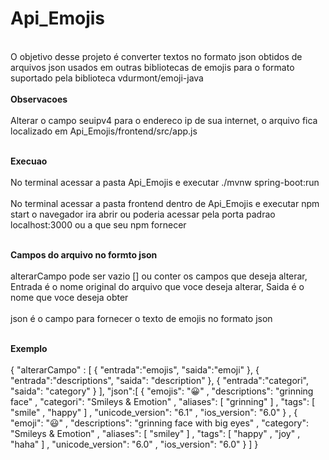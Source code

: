 # Api_Emojis
<br>O objetivo desse projeto é converter textos no formato json obtidos de arquivos json usados em outras bibliotecas de emojis para o formato suportado pela biblioteca vdurmont/emoji-java <br/>
<br> **Observacoes** </br>
<br> Alterar o campo seuipv4 para o endereco ip de sua internet, o arquivo fica localizado em Api_Emojis/frontend/src/app.js </br>


<br> **Execuao** </br>
<br> No terminal acessar a pasta Api_Emojis e executar ./mvnw spring-boot:run </br>
<br> No terminal acessar a pasta frontend dentro de Api_Emojis e executar npm start o navegador ira abrir ou poderia acessar pela porta padrao localhost:3000 ou a que seu npm fornecer</br>


<br> **Campos do arquivo no formto json** </br>
<br> alterarCampo pode ser vazio [] ou conter os campos que deseja alterar, Entrada é o nome original do arquivo que voce deseja alterar, Saida é o nome que voce deseja obter </br>
<br> json é o campo para fornecer o texto de emojis no formato json </br>

<br> **Exemplo** </br>
<br>{
    "alterarCampo" : [
        {
            "entrada":"emojis",
            "saida":"emoji"
        },
        {
            "entrada":"descriptions",
            "saida": "description"
        },
         {
            "entrada":"categori",
            "saida": "category"
        }
        ],
    "json":[
  {
    "emojis": "😀"
  , "descriptions": "grinning face"
  , "categori": "Smileys & Emotion"
  , "aliases": [
      "grinning"
    ]
  , "tags": [
      "smile"
    , "happy"
    ]
  , "unicode_version": "6.1"
  , "ios_version": "6.0"
  }
, {
    "emoji": "😃"
  , "descriptions": "grinning face with big eyes"
  , "category": "Smileys & Emotion"
  , "aliases": [
      "smiley"
    ]
  , "tags": [
      "happy"
    , "joy"
    , "haha"
    ]
  , "unicode_version": "6.0"
  , "ios_version": "6.0"
  }
]
}</br>
